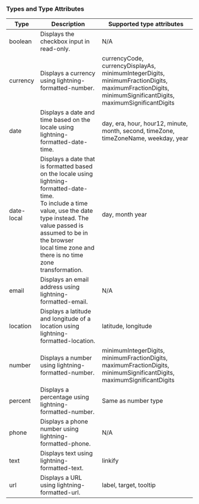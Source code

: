 ### Types and Type Attributes

| **Type**   | **Description**                                                                                                                                                                                                                                                       | **Supported type attributes**                                                                                                                                 |
| ---------- | --------------------------------------------------------------------------------------------------------------------------------------------------------------------------------------------------------------------------------------------------------------------- | ------------------------------------------------------------------------------------------------------------------------------------------------------------- |
| boolean    | Displays the checkbox input in read-only.                                                                                                                                                                                                                             | N/A                                                                                                                                                           |
| currency   | Displays a currency using lightning-formatted-number.                                                                                                                                                                                                                 | currencyCode, currencyDisplayAs, minimumIntegerDigits, minimumFractionDigits, <br/> maximumFractionDigits, minimumSignificantDigits, maximumSignificantDigits |
| date       | Displays a date and time based on the locale using lightning-formatted-date-time.                                                                                                                                                                                     | day, era, hour, hour12, minute, month, second, timeZone, timeZoneName, weekday, year                                                                          |
| date-local | Displays a date that is formatted based on the locale using lightning-formatted-date-time. <br/> To include a time value, use the date type instead. The value passed is assumed to be in the browser <br/> local time zone and there is no time zone transformation. | day, month year                                                                                                                                               |
| email      | Displays an email address using lightning-formatted-email.                                                                                                                                                                                                            | N/A                                                                                                                                                           |
| location   | Displays a latitude and longitude of a location using lightning-formatted-location.                                                                                                                                                                                   | latitude, longitude                                                                                                                                           |
| number     | Displays a number using lightning-formatted-number.                                                                                                                                                                                                                   | minimumIntegerDigits, minimumFractionDigits, maximumFractionDigits, minimumSignificantDigits, maximumSignificantDigits                                        |
| percent    | Displays a percentage using lightning-formatted-number.                                                                                                                                                                                                               | Same as number type                                                                                                                                           |
| phone      | Displays a phone number using lightning-formatted-phone.                                                                                                                                                                                                              | N/A                                                                                                                                                           |
| text       | Displays text using lightning-formatted-text.                                                                                                                                                                                                                         | linkify                                                                                                                                                       |
| url        | Displays a URL using lightning-formatted-url.                                                                                                                                                                                                                         | label, target, tooltip                                                                                                                                        |
